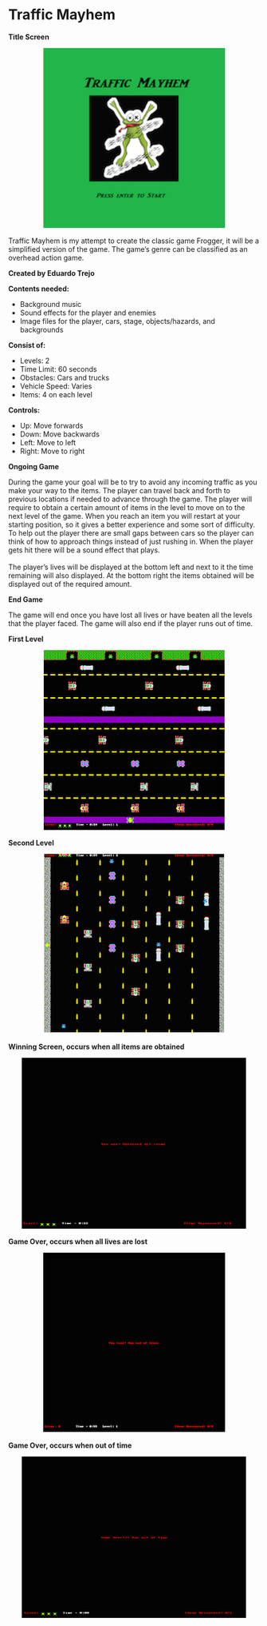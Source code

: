 # Traffic Mayhem

<b>Title Screen</b>
<p align="center">
<img src="https://github.com/eduardotrejo/Traffic-Mayhem/blob/master/ScreenShots/title_screen.png"/>
</p>
<p>Traffic Mayhem is my attempt to create the classic game Frogger, it will be a simplified version of the game. The game’s genre can be classified as an overhead action game.</p>

<b>Created by Eduardo Trejo </b>

<b>Contents needed:</b>
* Background music
* Sound effects for the player and enemies 
* Image files for the player, cars, stage, objects/hazards, and backgrounds

<b>Consist of:</b>
* Levels: 2
* Time Limit: 60 seconds
* Obstacles: Cars and trucks
* Vehicle Speed: Varies
* Items: 4 on each level

<b>Controls:</b>
* Up: Move forwards
* Down: Move backwards
* Left: Move to left
* Right: Move to right

<b>Ongoing Game</b>
<p>During the game your goal will be to try to avoid any incoming traffic as you make your way to the items. The player can travel back and forth to previous locations if needed to advance through the game. The player will require to obtain a certain amount of items in the level to move on to the next level of the game. When you reach an item you will restart at your starting position, so it gives a better experience and some sort of difficulty. To help out the player there are small gaps between cars so the player can think of how to approach things instead of just rushing in. When the player gets hit there will be a sound effect that plays.
<br><br>
The player’s lives will be displayed at the bottom left and next to it the time remaining will also displayed.  At the bottom right the items obtained will be displayed out of the required amount.
</p>
<b>End Game</b>
<p>The game will end once you have lost all lives or have beaten all the levels that the player faced. The game will also end if the player runs out of time.      
</p>
<b>First Level</b>
<p align="center">
<img src="https://github.com/eduardotrejo/Traffic-Mayhem/blob/master/ScreenShots/first_level.png"/>
</p>
<b>Second Level</b>
<p align="center">
<img src="https://github.com/eduardotrejo/Traffic-Mayhem/blob/master/ScreenShots/second_level.png"/>
</p>
<b>Winning Screen, occurs when all items are obtained</b>
<p align="center">
<img src="https://github.com/eduardotrejo/Traffic-Mayhem/blob/master/ScreenShots/game_win.png"/>
</p>
<b>Game Over, occurs when all lives are lost</b>
<p align="center">
<img src="https://github.com/eduardotrejo/Traffic-Mayhem/blob/master/ScreenShots/game_over.png"/>
</p>
<b>Game Over, occurs when out of time</b>
<p align="center">
<img src="https://github.com/eduardotrejo/Traffic-Mayhem/blob/master/ScreenShots/game_over2.png"/>
</p>


